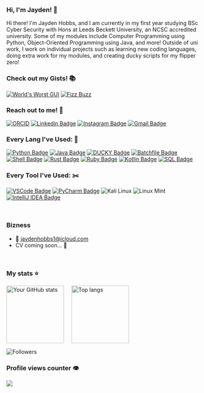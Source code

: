 ### Hi, I'm Jayden! 👋
Hi there! I'm Jayden Hobbs, and I am currently in my first year studying BSc Cyber Security with Hons at Leeds Beckett University, an NCSC accredited university. Some of my modules include Computer Programming using Python, Object-Oriented Programming using Java, and more! Outside of uni work, I work on individual projects such as learning new coding languages, doing extra work for my modules, and creating ducky scripts for my flipper zero!

### Check out my Gists! 📚
[![World's Worst GUI](https://img.shields.io/badge/World's_Worst_GUI-Python-blue)](https://gist.github.com/jayden-hobbs/4471e559ff4d93e41ab13c49ce8112e6)
[![Fizz Buzz](https://img.shields.io/badge/Fizz_Buzz-Python-008000)](https://gist.github.com/jayden-hobbs/07297ab43d9811014439b5f0cd3dff77)

### Reach out to me! 📲

[![ORCID](https://img.shields.io/badge/ORCID--0009--0002--9252--8832-a8a8a8?logo=orcid&logoColor=white)](https://orcid.org/0009-0002-9252-8832)
[![Linkedin Badge](https://img.shields.io/badge/-LinkedIn-0e76a8?style=flat&labelColor=0e76a8&logo=linkedin&logoColor=white)](https://www.linkedin.com/in/jaydenhobbs/) 
[![Instagram Badge](https://img.shields.io/badge/-Follow%20me%20on%20Insta!-e84393?style=flat&labelColor=e84393&logo=instagram&logoColor=white)](https://www.instagram.com/jayden_hobnob/) 
[![Gmail Badge](https://img.shields.io/badge/-Email%20Me!-c0392b?style=flat&labelColor=c0392b&logo=gmail&logoColor=white)](mailto:jaydenhobbs1@icloud.com)

### Every Lang I've Used: 💬
[![Python Badge](https://img.shields.io/badge/-Python-3776AB?style=for-the-badge&logo=python&logoColor=white&labelColor=3776AB&logoWidth=0&width=200&height=50)](https://www.python.org/)
[![Java Badge](https://img.shields.io/badge/-Java-F8981D?style=for-the-badge&logo=java&logoColor=white&labelColor=F8981D&logoWidth=0&width=200&height=50)](https://www.java.com/)
[![DUCKY Badge](https://img.shields.io/badge/-DUCKY-FF69B4?style=for-the-badge&logo=duckduckgo&logoColor=white&labelColor=FF69B4&logoWidth=0&width=200&height=50)](https://www.duckyscript.com/)
[![Batchfile Badge](https://img.shields.io/badge/-Batchfile-4D4D4D?style=for-the-badge&logo=windows-terminal&logoColor=white&labelColor=4D4D4D&logoWidth=0&width=200&height=50)](https://en.wikipedia.org/wiki/Batch_file)
[![Shell Badge](https://img.shields.io/badge/-Shell-89e051?style=for-the-badge&logo=gnu-bash&logoColor=white&labelColor=89e051&logoWidth=0&width=200&height=50)](https://www.gnu.org/software/bash/)
[![Rust Badge](https://img.shields.io/badge/-Rust-000000?style=for-the-badge&logo=rust&logoColor=white&labelColor=000000&logoWidth=0&width=200&height=50)](https://www.rust-lang.org/)
[![Ruby Badge](https://img.shields.io/badge/-Ruby-CC342D?style=for-the-badge&logo=ruby&logoColor=white&labelColor=CC342D&logoWidth=0&width=200&height=50)](https://www.ruby-lang.org/)
[![Kotlin Badge](https://img.shields.io/badge/-Kotlin-0095D5?style=for-the-badge&logo=kotlin&logoColor=white&labelColor=0095D5&logoWidth=0&width=200&height=50)](https://kotlinlang.org/)
[![SQL Badge](https://img.shields.io/badge/-SQL-FFA500?style=for-the-badge&logo=postgresql&logoColor=white&labelColor=FFA500&logoWidth=0&width=200&height=50)](https://www.postgresql.org/)


### Every Tool I've Used: ✂️
[![VSCode Badge](https://img.shields.io/badge/-VSCode-1E90FF?style=for-the-badge&logo=visualstudiocode&logoColor=white&labelColor=1E90FF&logoWidth=0&width=200&height=50)](https://code.visualstudio.com/)
[![PyCharm Badge](https://img.shields.io/badge/-PyCharm-32CD32?style=for-the-badge&logo=pycharm&logoColor=white&labelColor=32CD32&logoWidth=0&width=200&height=50)](https://www.jetbrains.com/pycharm/)
![Kali Linux](https://img.shields.io/badge/-Kali%20Linux-FF6347?style=for-the-badge&logo=kali&logoColor=white)
![Linux Mint](https://img.shields.io/badge/-Linux%20Mint-FFD700?style=for-the-badge&logo=linuxmint&logoColor=white)
[![IntelliJ IDEA Badge](https://img.shields.io/badge/-IntelliJ%20IDEA-FF1493?style=for-the-badge&logo=intellij-idea&logoColor=white&labelColor=FF1493&logoWidth=0&width=200&height=50)](https://www.jetbrains.com/idea/)

<br/>

### Bizness
- :email: jaydenhobbs1@icloud.com
- CV coming soon... 📃

<br/>

### My stats ⭐

<div style="display: flex; justify-content: flex-start; gap: 20px;">
<img alt="Your GitHub stats" src="https://github-readme-stats.vercel.app/api?username=jayden-hobbs&show_icons=true&theme=transparent&cache_buster=17" height="150"/>
  <img alt="Top langs" src="https://github-readme-stats.vercel.app/api/top-langs/?username=jayden-hobbs&layout=compact&langs_count=8&cache_buster=17" height="150"/>
</div>

![Followers](https://img.shields.io/github/followers/jayden-hobbs?label=Followers&style=for-the-badge&logo=github&logoColor=white&labelColor=black&color=blue&width=200&height=50)

### Profile views counter 👁️
<a href="https://u8views.com/github/jayden-hobbs"><img src="https://u8views.com/api/v1/github/profiles/180771029/views/day-week-month-total-count.svg"></a>


